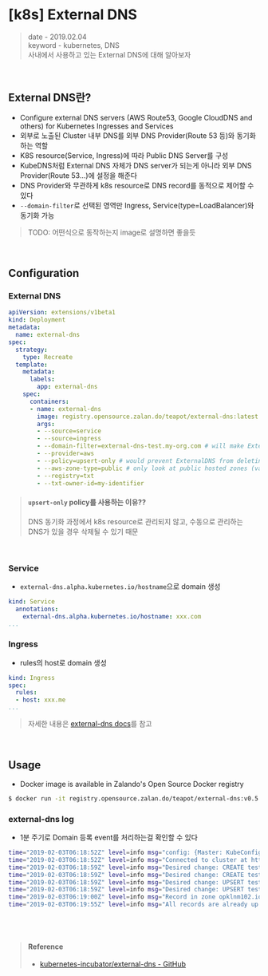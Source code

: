 # [k8s] External DNS
> date - 2019.02.04  
> keyword - kubernetes, DNS  
> 사내에서 사용하고 있는 External DNS에 대해 알아보자  

<br>

## External DNS란?
* Configure external DNS servers (AWS Route53, Google CloudDNS and others) for Kubernetes Ingresses and Services
* 외부로 노출된 Cluster 내부 DNS를 외부 DNS Provider(Route 53 등)와 동기화하는 역할
* K8S resource(Service, Ingress)에 따라 Public DNS Server를 구성
* KubeDNS처럼 External DNS 자체가 DNS server가 되는게 아니라 외부 DNS Provider(Route 53...)에 설정을 해준다
* DNS Provider와 무관하게 k8s resource로 DNS record를 동적으로 제어할 수 있다
* `--domain-filter`로 선택된 영역만 Ingress, Service(type=LoadBalancer)와 동기화 가능

> TODO: 어떤식으로 동작하는지 image로 설명하면 좋을듯

<br>

## Configuration

### External DNS
```yaml
apiVersion: extensions/v1beta1
kind: Deployment
metadata:
  name: external-dns
spec:
  strategy:
    type: Recreate
  template:
    metadata:
      labels:
        app: external-dns
    spec:
      containers:
      - name: external-dns
        image: registry.opensource.zalan.do/teapot/external-dns:latest
        args:
        - --source=service
        - --source=ingress
        - --domain-filter=external-dns-test.my-org.com # will make ExternalDNS see only the hosted zones matching provided domain, omit to process all available hosted zones
        - --provider=aws
        - --policy=upsert-only # would prevent ExternalDNS from deleting any records, omit to enable full synchronization
        - --aws-zone-type=public # only look at public hosted zones (valid values are public, private or no value for both)
        - --registry=txt
        - --txt-owner-id=my-identifier
```

> #### `upsert-only` policy를 사용하는 이유??
> DNS 동기화 과정에서 k8s resource로 관리되지 않고, 수동으로 관리하는 DNS가 있을 경우 삭제될 수 있기 때문

<br>

### Service
* `external-dns.alpha.kubernetes.io/hostname`으로 domain 생성
```yaml
kind: Service
  annotations:
    external-dns.alpha.kubernetes.io/hostname: xxx.com
...
```

### Ingress
* rules의 host로 domain 생성
```yaml
kind: Ingress
spec:
  rules:
  - host: xxx.me
...
```

> 자세한 내용은 [external-dns docs](https://github.com/kubernetes-incubator/external-dns/tree/master/docs)를 참고

<br>

## Usage
* Docker image is available in Zalando's Open Source Docker registry
```sh
$ docker run -it registry.opensource.zalan.do/teapot/external-dns:v0.5.9 --help
```

### external-dns log
* 1분 주기로 Domain 등록 event를 처리하는걸 확인할 수 있다
```sh
time="2019-02-03T06:18:52Z" level=info msg="config: {Master: KubeConfig: Sources:[service ingress] Namespace: AnnotationFilter: FQDNTemplate: CombineFQDNAndAnnotation:false Compatibility:molecule PublishInternal:false Provider:aws GoogleProject: DomainFilter:[] ZoneIDFilter:[] AWSZoneType: AWSAssumeRole: AzureConfigFile:/etc/kubernetes/azure.json AzureResourceGroup: CloudflareProxied:false InfobloxGridHost: InfobloxWapiPort:443 InfobloxWapiUsername:admin InfobloxWapiPassword: InfobloxWapiVersion:2.3.1 InfobloxSSLVerify:true DynCustomerName: DynUsername: DynPassword: DynMinTTLSeconds:0 InMemoryZones:[] PDNSServer:http://localhost:8081 PDNSAPIKey: Policy:upsert-only Registry:txt TXTOwnerID:dailyhotel TXTPrefix: Interval:1m0s Once:false DryRun:false LogFormat:text MetricsAddress::7979 LogLevel:info}"
time="2019-02-03T06:18:52Z" level=info msg="Connected to cluster at https://192.0.0.123:443"
time="2019-02-03T06:18:59Z" level=info msg="Desired change: CREATE test-1.opklnm102.io TXT"
time="2019-02-03T06:18:59Z" level=info msg="Desired change: CREATE test-1.opklnm102.io TXT"
time="2019-02-03T06:18:59Z" level=info msg="Desired change: UPSERT test-2.opklnm102.io A"
time="2019-02-03T06:18:59Z" level=info msg="Desired change: UPSERT test-2.opklnm102.io TXT"
time="2019-02-03T06:19:00Z" level=info msg="Record in zone opklnm102.io. were successfully updated"
time="2019-02-03T06:19:55Z" level=info msg="All records are already up to date"
```


<br><br>

> #### Reference
> * [kubernetes-incubator/external-dns - GitHub](https://github.com/kubernetes-incubator/external-dns)
